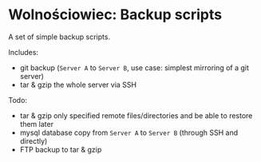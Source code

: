 Wolnościowiec: Backup scripts
=============================

A set of simple backup scripts.

Includes:
- git backup (`Server A` to `Server B`, use case: simplest mirroring of a git server)
- tar & gzip the whole server via SSH

Todo:
- tar & gzip only specified remote files/directories and be able to restore them later
- mysql database copy from `Server A` to `Server B` (through SSH and directly)
- FTP backup to tar & gzip